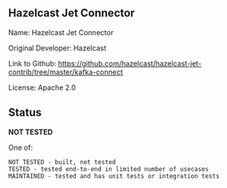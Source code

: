 ## Hazelcast Jet Connector

Name: Hazelcast Jet Connector

Original Developer: Hazelcast

Link to Github: https://github.com/hazelcast/hazelcast-jet-contrib/tree/master/kafka-connect

License: Apache 2.0

## Status

**NOT TESTED**

One of:
```text
NOT TESTED - built, not tested
TESTED - tested end-to-end in limited number of usecases
MAINTAINED - tested and has unit tests or integration tests
```

